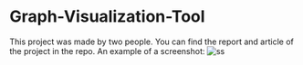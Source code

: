 # Graph-Visualization-Tool
This project was made by two people.
You can find the report and article of the project in the repo.
An example of a screenshot:
![ss](https://github.com/Alper-Eren/Graph-Visualization-Tool/assets/100538269/b32be041-488e-46e6-899f-f8c29ef1ca16)
